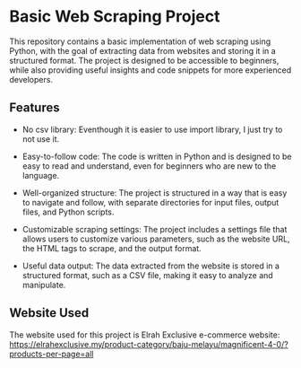# Basic Web Scraping Project

This repository contains a basic implementation of web scraping using Python, with the goal of extracting data from websites and storing it in a structured format. The project is designed to be accessible to beginners, while also providing useful insights and code snippets for more experienced developers.

## Features

- No csv library: Eventhough it is easier to use import library, I just try to not use it.

- Easy-to-follow code: The code is written in Python and is designed to be easy to read and understand, even for beginners who are new to the language.

- Well-organized structure: The project is structured in a way that is easy to navigate and follow, with separate directories for input files, output files, and Python scripts.

- Customizable scraping settings: The project includes a settings file that allows users to customize various parameters, such as the website URL, the HTML tags to scrape, and the output format.

- Useful data output: The data extracted from the website is stored in a structured format, such as a CSV file, making it easy to analyze and manipulate.

## Website Used

The website used for this project is Elrah Exclusive e-commerce website:
https://elrahexclusive.my/product-category/baju-melayu/magnificent-4-0/?products-per-page=all
